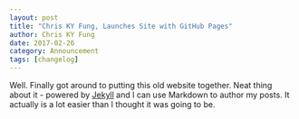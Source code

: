 ```yaml
---
layout: post
title: "Chris KY Fung, Launches Site with GitHub Pages"
author: Chris KY Fung
date: 2017-02-26
category: Announcement
tags: [changelog]
---
```


Well. Finally got around to putting this old website together. Neat thing about it - powered by [Jekyll](http://jekyllrb.com) and I can use Markdown to author my posts. It actually is a lot easier than I thought it was going to be.